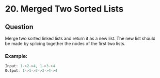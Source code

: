 # 20\. Merged Two Sorted Lists

## Question

Merge two sorted linked lists and return it as a new list. The new list should be made by splicing together the nodes of the first two lists.

### Example:

```javascript
Input: 1->2->4, 1->3->4
Output: 1->1->2->3->4->4
```
